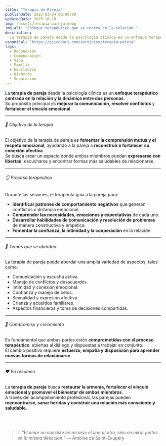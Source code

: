 ```yaml
---
title: "Terapia de Pareja"
publishDate: 2023-03-04 00:00:00
updatedDate: 2025-10-10
img: /assets/terapia-pareja.webp
img_alt: "Enfoque terapéutico que se centra en la relación."
description:
  La terapia de pareja desde la psicología clínica es un enfoque terapéutico que se centra en la relación y la dinámica entre dos personas.
canonical: "https://psicodari.com/servicios/terapia-pareja"
tags:
  - Reconexión
  - Comunicación
  - Vida
  - Familia
  - Equilibrio
  - Divorcio
  - Separación
---
```


La **terapia de pareja** desde la psicología clínica es un **enfoque terapéutico centrado en la relación y la dinámica entre dos personas**.  
Su propósito principal es **mejorar la comunicación**, **resolver conflictos** y **fortalecer el vínculo emocional**.

---

###### 💞 Objetivo de la terapia

El objetivo de la terapia de pareja es **fomentar la comprensión mutua y el respeto emocional**, ayudando a la pareja a **reconstruir o fortalecer su conexión afectiva**.  
Se busca crear un espacio donde ambos miembros puedan **expresarse con libertad**, escucharse y encontrar formas más saludables de relacionarse.

---

###### 🪞 Proceso terapéutico

Durante las sesiones, el terapeuta guía a la pareja para:

- **Identificar patrones de comportamiento negativos** que generan conflictos o distancia emocional.  
- **Comprender las necesidades, emociones y expectativas** de cada uno.  
- **Desarrollar habilidades de comunicación y resolución de problemas** de manera constructiva y empática.  
- **Fomentar la confianza, la intimidad y la cooperación** en la relación.

---

###### 💬 Temas que se abordan

La terapia de pareja puede abordar una amplia variedad de aspectos, tales como:

- Comunicación y escucha activa.  
- Manejo de conflictos y desacuerdos.  
- Intimidad y conexión emocional.  
- Confianza y manejo de celos.  
- Sexualidad y expresión afectiva.  
- Crianza y acuerdos familiares.  
- Aspectos financieros y toma de decisiones compartidas.  

---

###### 🌱 Compromiso y crecimiento

Es fundamental que ambas partes estén **comprometidas con el proceso terapéutico**, abiertas al diálogo y dispuestas a trabajar en conjunto.  
El cambio positivo requiere **esfuerzo, empatía y disposición para aprender nuevas formas de relacionarse**.

---

###### ❤️ En resumen

La **terapia de pareja** busca **restaurar la armonía, fortalecer el vínculo emocional y promover el bienestar de ambos miembros**.  
A través del acompañamiento profesional, las parejas pueden **reencontrarse, sanar heridas y construir una relación más consciente y saludable**.

<br>
<br>

> 💡 *“El amor no consiste en mirarse el uno al otro, sino en mirar juntos en la misma dirección.”* — Antoine de Saint-Exupéry